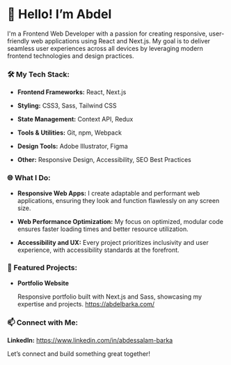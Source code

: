 # 👋 Hello! I’m Abdel

I'm a Frontend Web Developer with a passion for creating responsive, user-friendly web applications using React and Next.js. My goal is to deliver seamless user experiences across all devices by leveraging modern frontend technologies and design practices.

### 🛠️ My Tech Stack:

- **Frontend Frameworks:** React, Next.js

- **Styling:** CSS3, Sass, Tailwind CSS

- **State Management:** Context API, Redux

- **Tools & Utilities:** Git, npm, Webpack

- **Design Tools:** Adobe Illustrator, Figma

- **Other:** Responsive Design, Accessibility, SEO Best Practices

### 🌐 What I Do:

- **Responsive Web Apps:** I create adaptable and performant web applications, ensuring they look and function flawlessly on any screen size.

- **Web Performance Optimization:** My focus on optimized, modular code ensures faster loading times and better resource utilization.

- **Accessibility and UX:** Every project prioritizes inclusivity and user experience, with accessibility standards at the forefront.

### 📌 Featured Projects:

- **Portfolio Website**

  Responsive portfolio built with Next.js and Sass, showcasing my expertise and projects. https://abdelbarka.com/

### 📫 Connect with Me:

**LinkedIn:** https://www.linkedin.com/in/abdessalam-barka

Let’s connect and build something great together!


